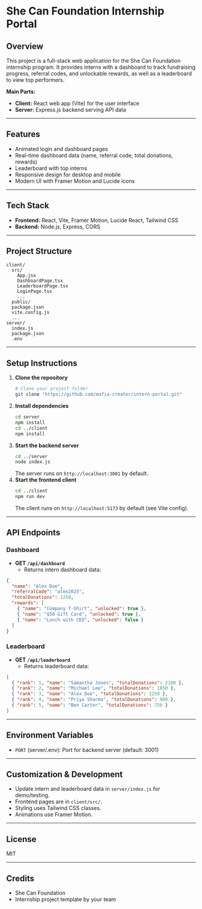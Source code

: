 # She Can Foundation Internship Portal

## Overview
This project is a full-stack web application for the She Can Foundation internship program. It provides interns with a dashboard to track fundraising progress, referral codes, and unlockable rewards, as well as a leaderboard to view top performers.

**Main Parts:**
- **Client:** React web app (Vite) for the user interface
- **Server:** Express.js backend serving API data

---

## Features
- Animated login and dashboard pages
- Real-time dashboard data (name, referral code, total donations, rewards)
- Leaderboard with top interns
- Responsive design for desktop and mobile
- Modern UI with Framer Motion and Lucide icons

---

## Tech Stack
- **Frontend:** React, Vite, Framer Motion, Lucide React, Tailwind CSS
- **Backend:** Node.js, Express, CORS

---

## Project Structure
```
client/
  src/
    App.jsx
    DashboardPage.tsx
    LeaderboardPage.tsx
    LoginPage.tsx
    ...
  public/
  package.json
  vite.config.js
  ...
server/
  index.js
  package.json
  .env
```

---

## Setup Instructions
1. **Clone the repository**
   ```bash
   # Clone your project folder
   git clone "https://github.com/mafia-creater/intern-portal.git"
   ```
2. **Install dependencies**
   ```bash
   cd server
   npm install
   cd ../client
   npm install
   ```
3. **Start the backend server**
   ```bash
   cd ../server
   node index.js
   ```
   The server runs on `http://localhost:3001` by default.
4. **Start the frontend client**
   ```bash
   cd ../client
   npm run dev
   ```
   The client runs on `http://localhost:5173` by default (see Vite config).

---

## API Endpoints
### Dashboard
- **GET `/api/dashboard`**
  - Returns intern dashboard data:
```json
{
  "name": "Alex Doe",
  "referralCode": "alex2025",
  "totalDonations": 1250,
  "rewards": [
    { "name": "Company T-Shirt", "unlocked": true },
    { "name": "$50 Gift Card", "unlocked": true },
    { "name": "Lunch with CEO", "unlocked": false }
  ]
}
```
### Leaderboard
- **GET `/api/leaderboard`**
  - Returns leaderboard data:
```json
[
  { "rank": 1, "name": "Samantha Jones", "totalDonations": 2100 },
  { "rank": 2, "name": "Michael Lee", "totalDonations": 1850 },
  { "rank": 3, "name": "Alex Doe", "totalDonations": 1250 },
  { "rank": 4, "name": "Priya Sharma", "totalDonations": 900 },
  { "rank": 5, "name": "Ben Carter", "totalDonations": 750 }
]
```

---

## Environment Variables
- `PORT` (server/.env): Port for backend server (default: 3001)

---

## Customization & Development
- Update intern and leaderboard data in `server/index.js` for demo/testing.
- Frontend pages are in `client/src/`.
- Styling uses Tailwind CSS classes.
- Animations use Framer Motion.

---

## License
MIT

---

## Credits
- She Can Foundation
- Internship project template by your team
